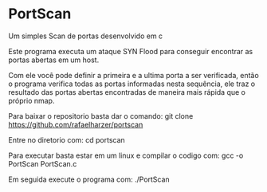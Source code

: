 # PortScan
Um simples Scan de portas desenvolvido em c

Este programa executa um ataque SYN Flood para conseguir encontrar as portas abertas em um host. 

Com ele você pode definir a primeira e a ultima porta a ser verificada, então o programa verifica todas as portas informadas nesta sequência, ele traz o resultado das portas abertas encontradas de maneira mais rápida que o próprio nmap. 

Para baixar o repositorio basta dar o comando:
git clone https://github.com/rafaelharzer/portscan

Entre no diretorio com:
  cd portscan
  
Para executar basta estar em um linux e compilar o codigo com:
  gcc -o PortScan PortScan.c
 
 Em seguida execute o programa com:
  ./PortScan
